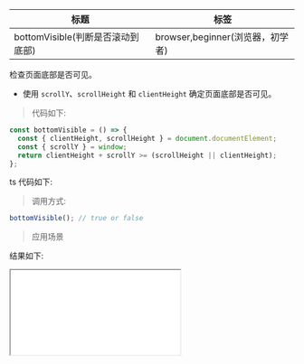 | 标题                              | 标签                             |
| --------------------------------- | -------------------------------- |
| bottomVisible(判断是否滚动到底部) | browser,beginner(浏览器，初学者) |

检查页面底部是否可见。

- 使用 `scrollY`、`scrollHeight` 和 `clientHeight` 确定页面底部是否可见。

> 代码如下:

```js
const bottomVisible = () => {
  const { clientHeight, scrollHeight } = document.documentElement;
  const { scrollY } = window;
  return clientHeight + scrollY >= (scrollHeight || clientHeight);
};
```

ts 代码如下:

<div class="code-editor" data-url="codes/javascript/ts/bottomVisible.ts" data-language="typescript"></div>

> 调用方式:

```js
bottomVisible(); // true or false
```

> 应用场景

<div class="code-editor" data-url="codes/javascript/html/bottomVisible.html" data-language="html"></div>

结果如下:

<iframe src="codes/javascript/html/bottomVisible.html"></iframe>
